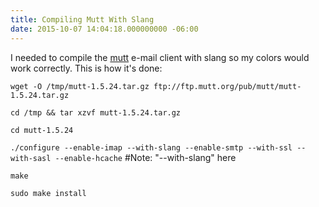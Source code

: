 ```yaml
---
title: Compiling Mutt With Slang
date: 2015-10-07 14:04:18.000000000 -06:00
---
```

I needed to compile the [mutt](http://www.mutt.org) e-mail client with slang so my colors would work correctly.  This is how it's done:

`wget -O /tmp/mutt-1.5.24.tar.gz ftp://ftp.mutt.org/pub/mutt/mutt-1.5.24.tar.gz`

`cd /tmp && tar xzvf mutt-1.5.24.tar.gz`

`cd mutt-1.5.24`

`./configure --enable-imap --with-slang --enable-smtp --with-ssl --with-sasl --enable-hcache` #Note: "--with-slang" here

`make`

`sudo make install`
